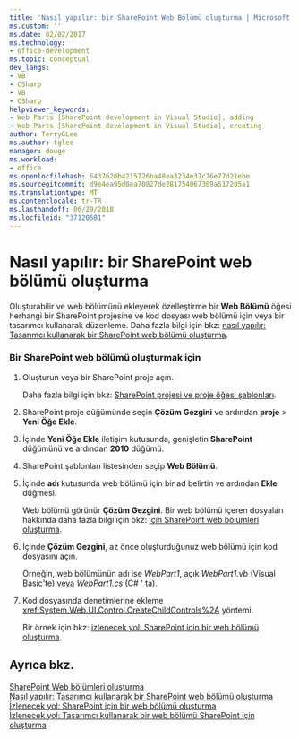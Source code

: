```yaml
---
title: 'Nasıl yapılır: bir SharePoint Web Bölümü oluşturma | Microsoft Docs'
ms.custom: ''
ms.date: 02/02/2017
ms.technology:
- office-development
ms.topic: conceptual
dev_langs:
- VB
- CSharp
- VB
- CSharp
helpviewer_keywords:
- Web Parts [SharePoint development in Visual Studio], adding
- Web Parts [SharePoint development in Visual Studio], creating
author: TerryGLee
ms.author: tglee
manager: douge
ms.workload:
- office
ms.openlocfilehash: 6437620b4215726ba48ea3234e37c76e77d21ebe
ms.sourcegitcommit: d9e4ea95d0ea70827de281754067309a517205a1
ms.translationtype: MT
ms.contentlocale: tr-TR
ms.lasthandoff: 06/29/2018
ms.locfileid: "37120581"
---
```

# <a name="how-to-create-a-sharepoint-web-part"></a>Nasıl yapılır: bir SharePoint web bölümü oluşturma
  Oluşturabilir ve web bölümünü ekleyerek özelleştirme bir **Web Bölümü** öğesi herhangi bir SharePoint projesine ve kod dosyası web bölümü için veya bir tasarımcı kullanarak düzenleme. Daha fazla bilgi için bkz: [nasıl yapılır: Tasarımcı kullanarak bir SharePoint web bölümü oluşturma](../sharepoint/how-to-create-a-sharepoint-web-part-by-using-a-designer.md).  
  
### <a name="to-create-a-sharepoint-web-part"></a>Bir SharePoint web bölümü oluşturmak için
  
1.  Oluşturun veya bir SharePoint proje açın.  
  
     Daha fazla bilgi için bkz: [SharePoint projesi ve proje öğesi şablonları](../sharepoint/sharepoint-project-and-project-item-templates.md).  
  
2.  SharePoint proje düğümünde seçin **Çözüm Gezgini** ve ardından **proje** > **Yeni Öğe Ekle**.  
  
3.  İçinde **Yeni Öğe Ekle** iletişim kutusunda, genişletin **SharePoint** düğümünü ve ardından **2010** düğümü.  
  
4.  SharePoint şablonları listesinden seçip **Web Bölümü**.  
  
5.  İçinde **adı** kutusunda web bölümü için bir ad belirtin ve ardından **Ekle** düğmesi.  
  
     Web bölümü görünür **Çözüm Gezgini**. Bir web bölümü içeren dosyaları hakkında daha fazla bilgi için bkz: [için SharePoint web bölümleri oluşturma](../sharepoint/creating-web-parts-for-sharepoint.md).  
  
6.  İçinde **Çözüm Gezgini**, az önce oluşturduğunuz web bölümü için kod dosyasını açın.  
  
     Örneğin, web bölümünün adı ise *WebPart1*, açık *WebPart1.vb* (Visual Basic'te) veya *WebPart1.cs* (C# ' ta).  
  
7.  Kod dosyasında denetimlerine ekleme <xref:System.Web.UI.Control.CreateChildControls%2A> yöntemi.  
  
     Bir örnek için bkz: [izlenecek yol: SharePoint için bir web bölümü oluşturma](../sharepoint/walkthrough-creating-a-web-part-for-sharepoint.md).  
  
## <a name="see-also"></a>Ayrıca bkz.
 [SharePoint Web bölümleri oluşturma](../sharepoint/creating-web-parts-for-sharepoint.md)   
 [Nasıl yapılır: Tasarımcı kullanarak bir SharePoint web bölümü oluşturma](../sharepoint/how-to-create-a-sharepoint-web-part-by-using-a-designer.md)   
 [İzlenecek yol: SharePoint için bir web bölümü oluşturma](../sharepoint/walkthrough-creating-a-web-part-for-sharepoint.md)   
 [İzlenecek yol: Tasarımcı kullanarak bir web bölümü SharePoint için oluşturma](../sharepoint/walkthrough-creating-a-web-part-for-sharepoint-by-using-a-designer.md)  
  
  
